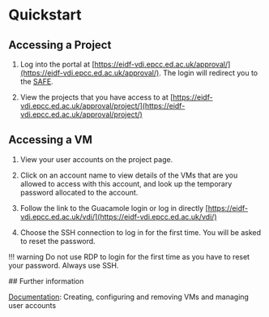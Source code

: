 # Quickstart

## Accessing a Project

1. Log into the portal at [https://eidf-vdi.epcc.ed.ac.uk/approval/](https://eidf-vdi.epcc.ed.ac.uk/approval/).
The login will redirect you to the [SAFE](https://safe.epcc.ed.ac.uk/).

1. View the projects that you have access to
at [https://eidf-vdi.epcc.ed.ac.uk/approval/project/](https://eidf-vdi.epcc.ed.ac.uk/approval/project/)

## Accessing a VM

1. View your user accounts on the project page.

1. Click on an account name to view details of the VMs that are you allowed to access
with this account, and look up the temporary password allocated to the account.

1. Follow the link to the Guacamole login or
log in directly [https://eidf-vdi.epcc.ed.ac.uk/vdi/](https://eidf-vdi.epcc.ed.ac.uk/vdi/)

1. Choose the SSH connection to log in for the first time. You will be asked to reset the password.

!!! warning
    Do not use RDP to login for the first time as you have to reset your password. Always use SSH.

## Further information

[Documentation](../docs): Creating, configuring and removing VMs and managing user accounts
